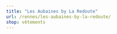 ```yaml
---
title: "Les Aubaines by La Redoute"
url: /rennes/les-aubaines-by-la-redoute/
shop: vêtements
---
```

